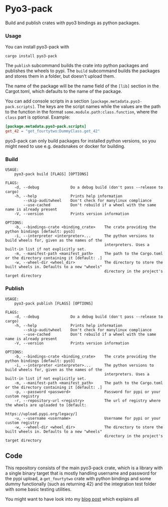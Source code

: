 # Pyo3-pack

Build and publish crates with pyo3 bindings as python packages.

### Usage

You can install pyo3-pack with

```shell
cargo install pyo3-pack
```

The `publish` subcommand builds the crate into python packages and publishes the wheels to pypi. The `build` subcommand builds the packages and stores them in a folder, but doesn't upload them.

The name of the package will be the name field of the `[lib]` section in the Cargot.toml, which defaults to the name of the package.

You can add console scripts in a section `[package.metadata.pyo3-pack.scripts]`. The keys are the script names while the values are the path to the function in the format `some.module.path:class.function`, where the `class` part is optional. Example:

```toml
[package.metadata.pyo3-pack.scripts]
get_42 = "get_fourtytwo:DummyClass.get_42"
```

pyo3-pack can only build packages for installed python versions, so you might need to use e.g. deadsnakes or docker for building.

### Build

```
USAGE:
    pyo3-pack build [FLAGS] [OPTIONS]

FLAGS:
    -d, --debug              Do a debug build (don't pass --release to cargo)
    -h, --help               Prints help information
        --skip-auditwheel    Don't check for manylinux compliance
        --use-cached         Don't rebuild if a wheel with the same name is already present
    -V, --version            Prints version information

OPTIONS:
    -b, --bindings-crate <binding_crate>    The crate providing the python bindings [default: pyo3]
    -i, --interpreter <interpreter>...      The python versions to build wheels for, given as the names of the
                                            interpreters. Uses a built-in list if not explicitly set.
    -m, --manifest-path <manifest_path>     The path to the Cargo.toml or the directory containing it [default: .]
    -w, --wheel-dir <wheel_dir>             The directory to store the built wheels in. Defaults to a new "wheels"
                                            directory in the project's target directory
```

### Publish

```
USAGE:
    pyo3-pack publish [FLAGS] [OPTIONS]

FLAGS:
    -d, --debug              Do a debug build (don't pass --release to cargo)
    -h, --help               Prints help information
        --skip-auditwheel    Don't check for manylinux compliance
        --use-cached         Don't rebuild if a wheel with the same name is already present
    -V, --version            Prints version information

OPTIONS:
    -b, --bindings-crate <binding_crate>    The crate providing the python bindings [default: pyo3]
    -i, --interpreter <interpreter>...      The python versions to build wheels for, given as the names of the
                                            interpreters. Uses a built-in list if not explicitly set.
    -m, --manifest-path <manifest_path>     The path to the Cargo.toml or the directory containing it [default: .]
    -p, --password <password>               Password for pypi or your custom registry
    -r, --repository-url <registry>         The url of registry where the wheels are uploaded to [default:
                                            https://upload.pypi.org/legacy/]
    -u, --username <username>               Username for pypi or your custom registry
    -w, --wheel-dir <wheel_dir>             The directory to store the built wheels in. Defaults to a new "wheels"
                                            directory in the project's target directory
```

## Code

This repository consists of the main pyo3-pack crate, which is a library with a single binary target that is mostly handling username and password for the pypi upload, a `get_fourtytwo` crate with python bindings and some dummy functionally (such as returning 42) and the integration test folder with some basic testing utilities.

You might want to have look into my [blog post]() which explains all 

